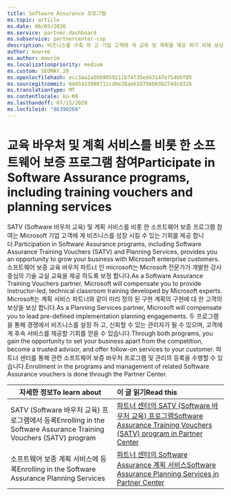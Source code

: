 ```yaml
---
title: Software Assurance 프로그램
ms.topic: article
ms.date: 06/03/2020
ms.service: partner-dashboard
ms.subservice: partnercenter-csp
description: 비즈니스를 구축 하 고 기업 고객에 게 교육 및 계획을 제공 하기 위해 보상을 받을 수 있도록 소프트웨어 보증 프로그램에 등록 합니다.
author: mowree
ms.author: mowrim
ms.localizationpriority: medium
ms.custom: SEOMAY.20
ms.openlocfilehash: ecc3aa2a5bb9059211b74f35ed43147e754bbf05
ms.sourcegitcommit: 6d45415908711cd0e28aeb19756b036274dcd326
ms.translationtype: MT
ms.contentlocale: ko-KR
ms.lasthandoff: 07/15/2020
ms.locfileid: "86390260"
---
```

# <a name="participate-in-software-assurance-programs-including-training-vouchers-and-planning-services"></a><span data-ttu-id="9a8cb-103">교육 바우처 및 계획 서비스를 비롯 한 소프트웨어 보증 프로그램 참여</span><span class="sxs-lookup"><span data-stu-id="9a8cb-103">Participate in Software Assurance programs, including training vouchers and planning services</span></span>

<span data-ttu-id="9a8cb-104">SATV (Software 바우처 교육) 및 계획 서비스를 비롯 한 소프트웨어 보증 프로그램 참여는 Microsoft 기업 고객에 게 비즈니스를 성장 시킬 수 있는 기회를 제공 합니다.</span><span class="sxs-lookup"><span data-stu-id="9a8cb-104">Participation in Software Assurance programs, including Software Assurance Training Vouchers (SATV) and Planning Services, provides you an opportunity to grow your business with Microsoft enterprise customers.</span></span> <span data-ttu-id="9a8cb-105">소프트웨어 보증 교육 바우처 파트너 인 microsoft는 Microsoft 전문가가 개발한 강사 중심의 기술 교실 교육을 제공 하도록 보정 합니다.</span><span class="sxs-lookup"><span data-stu-id="9a8cb-105">As a Software Assurance Training Vouchers partner, Microsoft will compensate you to provide instructor-led, technical classroom training developed by Microsoft experts.</span></span> <span data-ttu-id="9a8cb-106">Microsoft는 계획 서비스 파트너와 같이 미리 정의 된 구현 계획의 구현에 대 한 고객의 보상을 보상 합니다.</span><span class="sxs-lookup"><span data-stu-id="9a8cb-106">As a Planning Services partner, Microsoft will compensate you to lead pre-defined implementation planning engagements.</span></span> <span data-ttu-id="9a8cb-107">두 프로그램을 통해 경쟁에서 비즈니스를 설정 하 고, 신뢰할 수 있는 관리자가 될 수 있으며, 고객에 게 후속 서비스를 제공할 기회를 얻을 수 있습니다.</span><span class="sxs-lookup"><span data-stu-id="9a8cb-107">Through both programs, you gain the opportunity to set your business apart from the competition, become a trusted advisor, and offer follow-on services to your customer.</span></span> <span data-ttu-id="9a8cb-108">파트너 센터를 통해 관련 소프트웨어 보증 바우처 프로그램 및 관리의 등록을 수행할 수 있습니다.</span><span class="sxs-lookup"><span data-stu-id="9a8cb-108">Enrollment in the programs and management of related Software Assurance vouchers is done through the Partner Center.</span></span>

|<span data-ttu-id="9a8cb-109">**자세한 정보**</span><span class="sxs-lookup"><span data-stu-id="9a8cb-109">**To learn about**</span></span>   |<span data-ttu-id="9a8cb-110">**이 글 읽기**</span><span class="sxs-lookup"><span data-stu-id="9a8cb-110">**Read this**</span></span>   |
|--------------------------|:------------------|
|<span data-ttu-id="9a8cb-111">SATV (Software 바우처 교육) 프로그램에서 등록</span><span class="sxs-lookup"><span data-stu-id="9a8cb-111">Enrolling in the Software Assurance Training Vouchers (SATV) program</span></span>|[<span data-ttu-id="9a8cb-112">파트너 센터의 SATV (Software 바우처 교육) 프로그램</span><span class="sxs-lookup"><span data-stu-id="9a8cb-112">Software Assurance Training Vouchers (SATV) program in Partner Center</span></span>](software-assurance-satv.md)|
|<span data-ttu-id="9a8cb-113">소프트웨어 보증 계획 서비스에 등록</span><span class="sxs-lookup"><span data-stu-id="9a8cb-113">Enrolling in the Software Assurance Planning Services</span></span>|[<span data-ttu-id="9a8cb-114">파트너 센터의 Software Assurance 계획 서비스</span><span class="sxs-lookup"><span data-stu-id="9a8cb-114">Software Assurance Planning Services in Partner Center</span></span>](software-assurance-dps.md) |